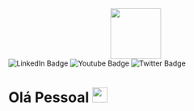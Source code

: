 <div id="header" align="center">
  <img src="https://media.giphy.com/media/LbE2JaurV5gSlDezVl/giphy.gif" width="100"/>
</div>
<div id="badges">
  <img src="https://img.shields.io/badge/LinkedIn-blue?style=for-the-badge&logo=linkedin&logoColor=white" alt="LinkedIn Badge"/>
  <img src="https://img.shields.io/badge/YouTube-red?style=for-the-badge&logo=youtube&logoColor=white" alt="Youtube Badge"/>
  <img src="https://img.shields.io/badge/Twitter-blue?style=for-the-badge&logo=twitter&logoColor=white" alt="Twitter Badge"/>
</div>
<img src="https://komarev.com/ghpvc/?username=NorbertoBobbio&style=flat-square&color=blue" alt=""/>

<h1>
  Olá Pessoal
  <img src="https://media.giphy.com/media/hvRJCLFzcasrR4ia7z/giphy.gif" width="30px"/>
</h1>
